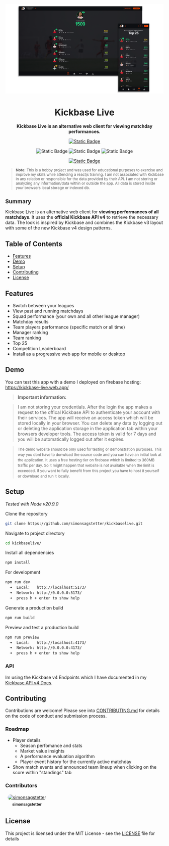 <p align="center">
    <img src="./Header.png"
    width="1080">
</p>

<h1 align="center">
Kickbase Live
</h1>

<p align="center"><strong>Kickbase Live is an alternative web client for viewing matchday performances.</strong></p>

<div align="center">

<a href="https://kickbase-live.web.app/">

![Static Badge](https://img.shields.io/badge/test%20app%20on%20firebase-585858?style=for-the-badge&logo=firebase&logoColor=red)

</a>

![Static Badge](https://img.shields.io/badge/version-1.0.0-blue?style=for-the-badge)
![Static Badge](https://img.shields.io/badge/license-MIT-orange?style=for-the-badge)
![Static Badge](https://img.shields.io/badge/contributers-1-red?style=for-the-badge)

<a href="https://buymeacoffee.com/simonsagstd">

![Static Badge](https://img.shields.io/badge/buy_me_a_coffee-FFDD00?style=for-the-badge&logo=buy-me-a-coffee&logoColor=black)

</a>

</div>

<small>

> **Note:** This is a hobby project and was used for educational purposes to exercise and improve my skills while attending a reactjs training. I am not associated with Kickbase in any relation or responsible for the data provided by their API. I am not storing or analyzing any information/data within or outside the app. All data is stored inside your browsers local storage or indexed db.

## Summary

</small>

Kickbase Live is an alternative web client for **viewing performances of all matchdays**. It uses the **official Kickbase API v4** to retrieve the necessary data. The look is inspired by Kickbase and combines the Kickbase v3 layout with some of the new Kickbase v4 design patterns.

## Table of Contents

-   [Features](#features)
-   [Demo](#demo)
-   [Setup](#setup)
-   [Contributing](#contributing)
-   [License](#license)

## Features

-   Switch between your leagues
-   View past and running matchdays
-   Squad performance (your own and all other league manager)
-   Matchday results
-   Team players performance (specific match or all time)
-   Manager ranking
-   Team ranking
-   Top 25
-   Competition Leaderboard
-   Install as a progressive web app for mobile or desktop

## Demo

You can test this app with a demo I deployed on firebase hosting: https://kickbase-live.web.app/

> **Important information:**

> I am not storing your credentials. After the login the app makes a request to the offical Kickbase API to authenticate your account with their services. The app will receive an access token which will be stored locally in your browser. You can delete any data by logging out or deleting the application storage in the application tab within your browsers developer tools. The access token is valid for 7 days and you will be automatically logged out after it expires.

> <small>The demo website should be only used for testing or demonstration purposes. This way you dont have to donwload the source code and you can have an initial look at the application. It uses a free hosting tier on firebase which is limited to 360MB traffic per day. So it might happen that website is not available when the limit is exceeded. If you want to fully benefit from this project you have to host it yourself or download and run it locally.</small>

## Setup

_Tested with Node v20.9.0_

Clone the repository

```bash
git clone https://github.com/simonsagstetter/kickbaselive.git
```

Navigate to project directory

```bash
cd kickbaselive/
```

Install all dependencies

```bash
npm install
```

For development

```bash
npm run dev
  ➜  Local:   http://localhost:5173/
  ➜  Network: http://0.0.0.0:5173/
  ➜  press h + enter to show help
```

Generate a production build

```bash
npm run build
```

Preview and test a production build

```bash
npm run preview
  ➜  Local:   http://localhost:4173/
  ➜  Network: http://0.0.0.0:4173/
  ➜  press h + enter to show help
```

### API

Im using the Kickbase v4 Endpoints which I have documented in my [Kickbase API v4 Docs](https://github.com/simonsagstetter/kickbase-api-v4-docs).

## Contributing

Contributions are welcome! Please see into [CONTRIBUTING.md](https://github.com/simonsagstetter/kickbaselive/blob/main/CONTRIBUTING.md) for details on the code of conduct and submission process.

### Roadmap

-   Player details
    -   Season perfomance and stats
    -   Market value insights
    -   A performance evaluation algorithm
    -   Player event history for the currently active matchday
-   Show match events and announced team lineup when clicking on the score within "standings" tab

### Contributors

<!-- ALL-CONTRIBUTORS-LIST:START - Do not remove or modify this section -->
<!-- prettier-ignore-start -->
<!-- markdownlint-disable -->
<table>
  <tbody>
    <tr>
      <td align="center" style="border: 1px solid transparent"><a href="https://github.com/simonsagstetter"><img src="https://avatars.githubusercontent.com/u/44363600?v=4" width="100px;" style="border-radius: 10px; object-fit: contain" alt="simonsagstetter"/><br /><sub><b>simonsagstetter</b></sub></a></td>
    </tr>
  </tbody>
</table>

<!-- markdownlint-restore -->
<!-- prettier-ignore-end -->

<!-- ALL-CONTRIBUTORS-LIST:END -->

## License

This project is licensed under the MIT License - see the [LICENSE](LICENSE) file for details
